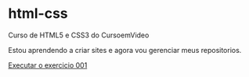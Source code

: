 # html-css
 Curso de HTML5 e CSS3 do CursoemVideo

Estou aprendendo a criar sites e agora vou gerenciar meus repositorios.

<a href="https://viniciusferraz963.github.io/html-css/exercicios/ex001/">Executar o exercicio 001